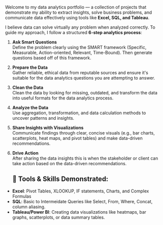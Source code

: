 Welcome to my data analytics portfolio — a collection of projects that demonstrate my ability to extract insights, solve business problems, and communicate data effectively using tools like **Excel, SQL, and Tableau**.

I believe data can solve virtually any problem when analyzed correctly. To guide my approach, I follow a structured **6-step analytics process**:

1. **Ask Smart Questions**  
   Define the problem clearly using the SMART framework (Specific, Measurable, Action-oriented, Relevant, Time-Bound). Then generate questions based off of this framework. 

2. **Prepare the Data**  
   Gather reliable, ethical data from reputable sources and ensure it's suitable for the data analytics questions you are attempting to answer.

3. **Clean the Data**  
   Clean the data by looking for missing, outdated, and transform the data into useful formats for the data analytics process.
   
5. **Analyze the Data**  
   Use aggregation, transformation, and data calculation methods to uncover patterns and insights.

6. **Share Insights with Visualizations**  
   Communicate findings through clear, concise visuals (e.g., bar charts, scatterplots, heat maps, and pivot tables) and make data-driven recommendations.

7. **Drive Action**  
   After sharing the data insights this is when the stakeholder or client can take action based on the data-driven recommendations.

   ## 🔧 Tools & Skills Demonstrated:
- **Excel**: Pivot Tables, XLOOKUP, IF statements, Charts, and Complex Formulas
- **SQL**: Basic to Intermeidate Queries like Select, From, Where, Concat, column aliasing.
- **Tableau/Power BI**: Creating data visualizations like heatmaps, bar graphs, scatterplots, or data summary tables. 
   
